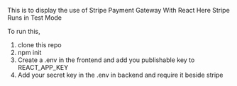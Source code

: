 This is to display the use of Stripe Payment Gateway With React
Here Stripe Runs in Test Mode

To run this,

1. clone this repo
2. npm init
3. Create a .env in the frontend and add you publishable key to REACT_APP_KEY
4. Add your secret key in the .env in backend and require it beside stripe
